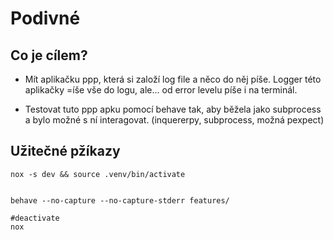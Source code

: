 # Podivné

## Co je cílem?

* Mít aplikačku ppp, která si založí log file a něco do něj píše. Logger této aplikačky =íše vše do logu, ale... od error levelu píše i na terminál.

* Testovat tuto ppp apku pomocí behave tak, aby běžela jako subprocess a bylo možné s ní interagovat. (inquererpy, subprocess, možná pexpect)


## Užitečné pžíkazy

```
nox -s dev && source .venv/bin/activate


behave --no-capture --no-capture-stderr features/

#deactivate
nox
```